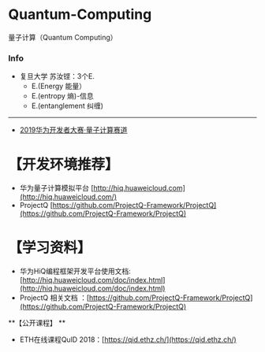 # Quantum-Computing
量子计算（Quantum Computing）

### Info


* 复旦大学 苏汝铿：3个E.
  * E.(Energy 能量）
  * E.(entropy  熵)-信息
  * E.(entanglement 纠缠)







---------

* [
2019华为开发者大赛·量子计算赛道](https://developer.huaweicloud.com/competition/competitions/1000000101/introduction) 


# **【开发环境推荐】**
* 华为量子计算模拟平台 [http://hiq.huaweicloud.com](http://hiq.huaweicloud.com/)       
* ProjectQ  [https://github.com/ProjectQ-Framework/ProjectQ](https://github.com/ProjectQ-Framework/ProjectQ)  

# **【学习资料】**
* 华为HiQ编程框架开发平台使用文档:  [http://hiq.huaweicloud.com/doc/index.html](http://hiq.huaweicloud.com/doc/index.html)
* ProjectQ 相关文档 ：[https://github.com/ProjectQ-Framework/ProjectQ](https://github.com/ProjectQ-Framework/ProjectQ)  

 **【公开课程】 **
 * ETH在线课程QulD 2018：[https://qid.ethz.ch/](https://qid.ethz.ch/)





